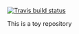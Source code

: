   <!-- badges: start -->
  [![Travis build status](https://travis-ci.org/liutiming/rPackage.svg?branch=master)](https://travis-ci.org/liutiming/rPackage)
  <!-- badges: end -->


This is a toy repository
